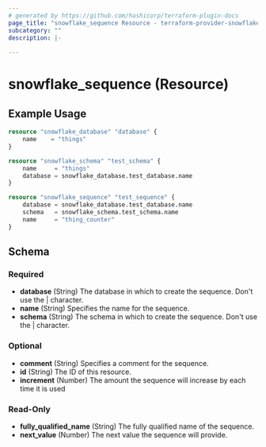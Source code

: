 ```yaml
---
# generated by https://github.com/hashicorp/terraform-plugin-docs
page_title: "snowflake_sequence Resource - terraform-provider-snowflake"
subcategory: ""
description: |-
  
---
```


# snowflake_sequence (Resource)



## Example Usage

```terraform
resource "snowflake_database" "database" {
	name    = "things"
}

resource "snowflake_schema" "test_schema" {
	name     = "things"
	database = snowflake_database.test_database.name
}

resource "snowflake_sequence" "test_sequence" {
	database = snowflake_database.test_database.name
	schema   = snowflake_schema.test_schema.name
	name     = "thing_counter"
}
```

<!-- schema generated by tfplugindocs -->
## Schema

### Required

- **database** (String) The database in which to create the sequence. Don't use the | character.
- **name** (String) Specifies the name for the sequence.
- **schema** (String) The schema in which to create the sequence. Don't use the | character.

### Optional

- **comment** (String) Specifies a comment for the sequence.
- **id** (String) The ID of this resource.
- **increment** (Number) The amount the sequence will increase by each time it is used

### Read-Only

- **fully_qualified_name** (String) The fully qualified name of the sequence.
- **next_value** (Number) The next value the sequence will provide.


